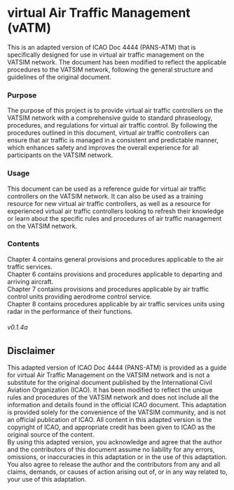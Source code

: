 # virtual Air Traffic Management (vATM)

This is an adapted version of ICAO Doc 4444 (PANS-ATM) that is specifically designed for use in virtual air traffic management on the VATSIM network. The document has been modified to reflect the applicable procedures to the VATSIM network, following the general structure and guidelines of the original document.

### Purpose

The purpose of this project is to provide virtual air traffic controllers on the VATSIM network with a comprehensive guide to standard phraseology, procedures, and regulations for virtual air traffic control. By following the procedures outlined in this document, virtual air traffic controllers can ensure that air traffic is managed in a consistent and predictable manner, which enhances safety and improves the overall experience for all participants on the VATSIM network.

### Usage

This document can be used as a reference guide for virtual air traffic controllers on the VATSIM network. It can also be used as a training resource for new virtual air traffic controllers, as well as a resource for experienced virtual air traffic controllers looking to refresh their knowledge or learn about the specific rules and procedures of air traffic management on the VATSIM network.

### Contents

Chapter 4 contains general provisions and procedures applicable to the air traffic services.  
Chapter 6 contains provisions and procedures applicable to departing and arriving aircraft.  
Chapter 7 contains provisions and procedures applicable by air traffic control units providing aerodrome control service.  
Chapter 8 contains procedures applicable by air traffic services units using radar in the performance of their functions.  

###### v0.1.4a

## Disclaimer

This adapted version of ICAO Doc 4444 (PANS-ATM) is provided as a guide for virtual Air Traffic Management on the VATSIM network and is not a substitute for the original document published by the International Civil Aviation Organization (ICAO). It has been modified to reflect the unique rules and procedures of the VATSIM network and does not include all the information and details found in the official ICAO document. This adaptation is provided solely for the convenience of the VATSIM community, and is not an official publication of ICAO. All content in this adapted version is the copyright of ICAO, and appropriate credit has been given to ICAO as the original source of the content.  
By using this adapted version, you acknowledge and agree that the author and the contributors of this document assume no liability for any errors, omissions, or inaccuracies in this adaptation or in the use of this adaptation. You also agree to release the author and the contributors from any and all claims, demands, or causes of action arising out of, or in any way related to, your use of this adaptation.
